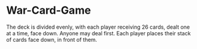 # War-Card-Game
The deck is divided evenly, with each player receiving 26 cards, dealt one at a time, face down. Anyone may deal first. Each player places their stack of cards face down, in front of them.
